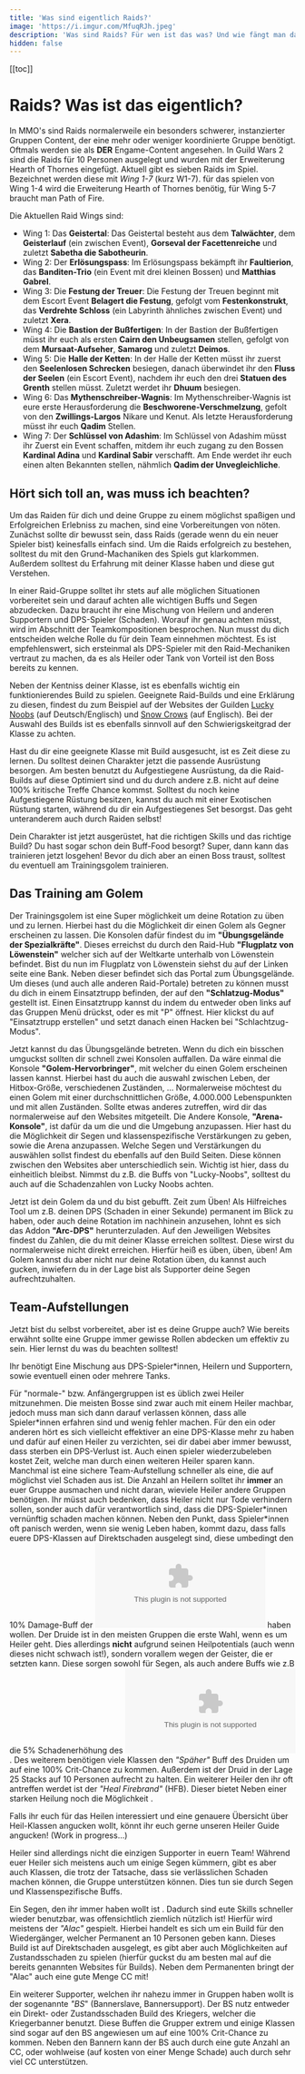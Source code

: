 ```yaml
---
title: 'Was sind eigentlich Raids?'
image: 'https://i.imgur.com/MfuqRJh.jpeg'
description: 'Was sind Raids? Für wen ist das was? Und wie fängt man damit an?'
hidden: false
---
```


[[toc]]

# Raids? Was ist das eigentlich?

In MMO's sind Raids normalerweile ein besonders schwerer, instanzierter Gruppen Content, der eine mehr oder weniger koordinierte Gruppe benötigt. Oftmals werden sie als **DER** Engame-Content angesehen. In Guild Wars 2 sind die Raids für 10 Personen ausgelegt und wurden mit der Erweiterung Hearth of Thornes eingefügt. 
Aktuell gibt es sieben Raids im Spiel. Bezeichnet werden diese mit *Wing 1-7* (kurz W1-7). für das spielen von Wing 1-4 wird die Erweiterung Hearth of Thornes benötig, für Wing 5-7 braucht man Path of Fire.

Die Aktuellen Raid Wings sind:
- Wing 1: Das **Geistertal**:
            Das Geistertal besteht aus dem **Talwächter**, dem **Geisterlauf** (ein zwischen Event), **Gorseval der Facettenreiche** und zuletzt **Sabetha die Sabotheurin**.
- Wing 2: Der **Erlösungspass**:
            Im Erlösungspass bekämpft ihr **Faultierion**, das **Banditen-Trio** (ein Event mit drei kleinen Bossen) und **Matthias Gabrel**.
- Wing 3: Die **Festung der Treuer**:
            Die Festung der Treuen beginnt mit dem Escort Event **Belagert die Festung**, gefolgt vom **Festenkonstrukt**, das **Verdrehte Schloss** (ein Labyrinth ähnliches zwischen Event) und zuletzt **Xera**.
- Wing 4: Die **Bastion der Bußfertigen**:
            In der Bastion der Bußfertigen müsst ihr euch als ersten **Cairn den Unbeugsamen** stellen, gefolgt von dem **Mursaat-Aufseher**, **Samarog** und zuletzt **Deimos**.
- Wing 5: Die **Halle der Ketten**:
            In der Halle der Ketten müsst ihr zuerst den **Seelenlosen Schrecken** besiegen, danach überwindet ihr den **Fluss der Seelen** (ein Escort Event), nachdem ihr euch den drei **Statuen des Grenth** stellen müsst. Zuletzt werdet ihr **Dhuum** besiegen.
- Wing 6: Das **Mythenschreiber-Wagnis**:
            Im Mythenschreiber-Wagnis ist eure erste Herausforderung die **Beschworene-Verschmelzung**, gefolt von den **Zwillings-Largos** Nikare und Kenut. Als letzte Herausforderung müsst ihr euch **Qadim** Stellen.
- Wing 7: Der **Schlüssel von Adashim**:
            Im Schlüssel von Adashim müsst ihr Zuerst ein Event schaffen, mitdem ihr euch zugang zu den Bossen **Kardinal Adina** und **Kardinal Sabir** verschafft. Am Ende werdet ihr euch einen alten Bekannten stellen, nähmlich **Qadim der Unvegleichliche**.

## Hört sich toll an, was muss ich beachten?

Um das Raiden für dich und deine Gruppe zu einem möglichst spaßigen und Erfolgreichen Erlebniss zu machen, sind eine Vorbereitungen von nöten. Zunächst sollte dir bewusst sein, dass Raids (gerade wenn du ein neuer Spieler bist) keinesfalls einfach sind. Um die Raids erfolgreich zu bestehen, solltest du mit den Grund-Machaniken des Spiels gut klarkommen. Außerdem solltest du Erfahrung mit deiner Klasse haben und diese gut Verstehen. 

In einer Raid-Gruppe solltet ihr stets auf alle möglichen Situationen vorbereitet sein und darauf achten alle wichtigen Buffs und Segen abzudecken. Dazu braucht ihr eine Mischung von Heilern und anderen Supportern und DPS-Spieler (Schaden). Worauf ihr genau achten müsst, wird im Abschnitt der Teamkompositionen besprochen.
Nun musst du dich entscheiden welche Rolle du für dein Team einnehmen möchtest. Es ist empfehlenswert, sich ersteinmal als DPS-Spieler mit den Raid-Mechaniken vertraut zu machen, da es als Heiler oder Tank von Vorteil ist den Boss bereits zu kennen.

Neben der Kentniss deiner Klasse, ist es ebenfalls wichtig ein funktionierendes Build zu spielen. Geeignete Raid-Builds und eine Erklärung zu diesen, findest du zum Beispiel auf der Websites der Guilden [Lucky Noobs](https://lucky-noobs.com/) (auf Deutsch/Englisch) und [Snow Crows](https://snowcrows.com/) (auf Englisch). Bei der Auswahl des Builds ist es ebenfalls sinnvoll auf den Schwierigskeitgrad der Klasse zu achten.

Hast du dir eine geeignete Klasse mit Build ausgesucht, ist es Zeit diese zu lernen. Du solltest deinen Charakter jetzt die passende Ausrüstung besorgen. Am besten benutzt du Aufgestiegene Ausrüstung, da die Raid-Builds auf diese Optimiert sind und du durch andere z.B. nicht auf deine 100% kritische Treffe Chance kommst. Solltest du noch keine Aufgestiegene Rüstung besitzen, kannst du auch mit einer Exotischen Rüstung starten, während du dir ein Aufgestiegenes Set besorgst. Das geht unteranderem auch durch Raiden selbst! 

Dein Charakter ist jetzt ausgerüstet, hat die richtigen Skills und das richtige Build? Du hast sogar schon dein Buff-Food besorgt? Super, dann kann das trainieren jetzt losgehen! Bevor du dich aber an einen Boss traust, solltest du eventuell am Trainingsgolem trainieren.

## Das Training am Golem

Der Trainingsgolem ist eine Super möglichkeit um deine Rotation zu üben und zu lernen. Hierbei hast du die Möglichkeit dir einen Golem als Gegner erscheinen zu lassen. Die Konsolen dafür findest du im **"Übungsgelände der Spezialkräfte"**. Dieses erreichst du durch den Raid-Hub **"Flugplatz von Löwenstein"** welcher sich auf der Weltkarte unterhalb von Löwenstein befindet. Bist du nun im Flugplatz von Löwenstein siehst du auf der Linken seite eine Bank. Neben dieser befindet sich das Portal zum Übungsgelände. Um dieses (und auch alle anderen Raid-Portale) betreten zu können musst du dich in einem Einsatztrupp befinden, der auf den **"Schlatzug-Modus"** gestellt ist. Einen Einsatztrupp kannst du indem du entweder oben links auf das Gruppen Menü drückst, oder es mit "P" öffnest. Hier klickst du auf "Einsatztrupp erstellen" und setzt danach einen Hacken bei "Schlachtzug-Modus". 

Jetzt kannst du das Übungsgelände betreten. Wenn du dich ein bisschen umguckst sollten dir schnell zwei Konsolen auffallen. Da wäre einmal die Konsole **"Golem-Hervorbringer"**, mit welcher du einen Golem erscheinen lassen kannst. Hierbei hast du auch die auswahl zwischen Leben, der Hitbox-Größe, verschiedenen Zuständen, ...
Normalerweise möchtest du einen Golem mit einer durchschnittlichen Größe, 4.000.000 Lebenspunkten und mit allen Zuständen. Sollte etwas anderes zutreffen, wird dir das normalerweise auf den Websites mitgeteilt. 
Die Andere Konsole, **"Arena-Konsole"**, ist dafür da um die und die Umgebung anzupassen. Hier hast du die Möglichkeit dir Segen und klassenspezifische Verstärkungen zu geben, sowie die Arena anzupassen. Welche Segen und Verstärkungen du auswählen sollst findest du ebenfalls auf den Build Seiten. Diese können zwischen den Websites aber unterschiedlich sein. Wichtig ist hier, dass du einheitlich bleibst. Nimmst du z.B. die Buffs von "Lucky-Noobs", solltest du auch auf die Schadenzahlen von Lucky Noobs achten. 

Jetzt ist dein Golem da und du bist gebufft. Zeit zum Üben! Als Hilfreiches Tool um z.B. deinen DPS (Schaden in einer Sekunde) permanent im Blick zu haben, oder auch deine Rotation im nachhinein anzusehen, lohnt es sich das Addon **"Arc-DPS"** herunterzuladen. 
Auf den Jeweiligen Websites findest du Zahlen, die du mit deiner Klasse erreichen solltest. Diese wirst du normalerweise nicht direkt erreichen. Hierfür heiß es üben, üben, üben! 
Am Golem kannst du aber nicht nur deine Rotation üben, du kannst auch gucken, inwiefern du in der Lage bist als Supporter deine Segen aufrechtzuhalten. 

## Team-Aufstellungen

Jetzt bist du selbst vorbereitet, aber ist es deine Gruppe auch? Wie bereits erwähnt sollte eine Gruppe immer gewisse Rollen abdecken um effektiv zu sein. Hier lernst du was du beachten solltest! 

Ihr benötigt Eine Mischung aus DPS-Spieler\*innen, Heilern und Supportern, sowie eventuell einen oder mehrere Tanks.

Für "normale-" bzw. Anfängergruppen ist es üblich zwei Heiler mitzunehmen. Die meisten Bosse sind zwar auch mit einem Heiler machbar, jedoch muss man sich dann darauf verlassen können, dass alle Spieler\*innen erfahren sind und wenig fehler machen. Für den ein oder anderen hört es sich vielleicht effektiver an eine DPS-Klasse mehr zu haben und dafür auf einen Heiler zu verzichten, sei dir dabei aber immer bewusst, dass sterben ein DPS-Verlust ist. Auch einen spieler wiederzubeleben kostet Zeit, welche man durch einen weiteren Heiler sparen kann. Manchmal ist eine sichere Team-Aufstellung schneller als eine, die auf möglichst viel Schaden aus ist. Die Anzahl an Heilern solltet ihr **immer** an euer Gruppe ausmachen und nicht daran, wieviele Heiler andere Gruppen benötigen. 
Ihr müsst auch bedenken, dass Heiler nicht nur Tode verhindern sollen, sonder auch dafür verantwortlich sind, dass die DPS-Spieler\*innen vernünftig schaden machen können. Neben den Punkt, dass Spieler\*innen oft panisch werden, wenn sie wenig Leben haben, kommt dazu, dass falls euere DPS-Klassen auf Direktschaden ausgelegt sind, diese umbedingt den 10% Damage-Buff der <embed type="items" id="24836"> haben wollen. 
Der Druide ist in den meisten Gruppen die erste Wahl, wenn es um Heiler geht. Dies allerdings **nicht** aufgrund seinen Heilpotentials (auch wenn dieses nicht schwach ist!), sondern vorallem wegen der Geister, die er setzten kann. Diese sorgen sowohl für Segen, als auch andere Buffs wie z.B die 5% Schadenerhöhung des <embed type="skills" id="12497">. Des weiterem benötigen viele Klassen den *"Späher"* Buff des Druiden um auf eine 100% Crit-Chance zu kommen. Außerdem ist der Druid in der Lage 25 Stacks <tooltip text="Macht" title="Erhöht den ausgehenden Schaden - sowohl Kraft-, als auch Zustandsschaden." class="boon might"> auf 10 Personen aufrecht zu halten. 
Ein weiterer Heiler den ihr oft antreffen werdet ist der *"Heal Firebrand"* (HFB). Dieser bietet Neben einer starken Heilung noch die Möglichkeit <tooltip text="Schnelligkeit" title="Fertigkeiten und Aktionen sind um 50% beschleunigt." class="boon quickness">. 

Falls ihr euch für das Heilen interessiert und eine genauere Übersicht über Heil-Klassen angucken wollt, könnt ihr euch gerne unseren Heiler Guide angucken! 
(Work in progress...)

Heiler sind allerdings nicht die einzigen Supporter in euern Team! Während euer Heiler sich meistens auch um einige Segen kümmern, gibt es aber auch Klassen, die trotz der Tatsache, dass sie verlässlichen Schaden machen können, die Gruppe unterstützen können. Dies tun sie durch Segen und Klassenspezifische Buffs. 

Ein Segen, den ihr immer haben wollt ist <tooltip text="Tatendrang" title="Fertigkeiten laden sich 25% schneller wieder auf." class="boon alacrity">. Dadurch sind eute Skills schneller wieder benutzbar, was offensichtlich ziemlich nützlich ist!
Hierfür wird meistens der *"Alac"* gespielt. Hierbei handelt es sich um ein Build für den Wiedergänger, welcher Permanent <tooltip text="Tatendrang" title="Fertigkeiten laden sich 25% schneller wieder auf." class="boon alacrity"> an 10 Personen geben kann. Dieses Build ist auf Direktschaden ausgelegt, es gibt aber auch Möglichkeiten auf Zustandsschaden zu spielen (hierfür guckst du am besten mal auf die bereits genannten Websites für Builds). Neben dem Permanenten <tooltip text="Tatendrang" title="Fertigkeiten laden sich 25% schneller wieder auf." class="boon alacrity"> bringt der "Alac" auch eine gute Menge CC mit!
            
Ein weiterer Supporter, welchen ihr nahezu immer in Gruppen haben wollt is der sogenannte *"BS*" (Bannerslave, Bannersupport). Der BS nutz entweder ein Direkt- oder Zustandsschaden Build des Kriegers, welcher die Kriegerbanner benutzt. Diese Buffen die Grupper extrem und einige Klassen sind sogar auf den BS angewiesen um auf eine 100% Crit-Chance zu kommen. Neben den Bannern kann der BS auch durch eine gute Anzahl an CC, oder wohlweise (auf kosten von einer Menge Schade) auch durch sehr viel CC unterstützen.
